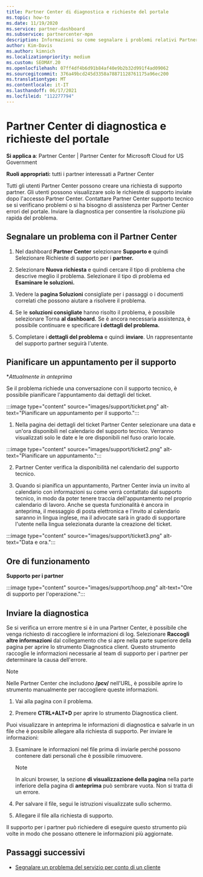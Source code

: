 ```yaml
---
title: Partner Center di diagnostica e richieste del portale
ms.topic: how-to
ms.date: 11/19/2020
ms.service: partner-dashboard
ms.subservice: partnercenter-mpn
description: Informazioni su come segnalare i problemi relativi Partner Center e come raccogliere informazioni di diagnostica per il team di supporto partner.
author: Kim-Davis
ms.author: kimnich
ms.localizationpriority: medium
ms.custom: SEOMAY.20
ms.openlocfilehash: 07ff4df4b6d91b84af40e9b2b32d991f4ad09062
ms.sourcegitcommit: 376a49bcd245d3358a78871128761175a96ec200
ms.translationtype: MT
ms.contentlocale: it-IT
ms.lasthandoff: 06/17/2021
ms.locfileid: "112277794"
---
```

# <a name="partner-center-portal-requests-and-diagnostic-tool"></a>Partner Center di diagnostica e richieste del portale

**Si applica a**: Partner Center | Partner Center for Microsoft Cloud for US Government

**Ruoli appropriati:** tutti i partner interessati a Partner Center

Tutti gli utenti Partner Center possono creare una richiesta di supporto partner. Gli utenti possono visualizzare solo le richieste di supporto inviate dopo l'accesso Partner Center.
Contattare Partner Center supporto tecnico se si verificano problemi o si ha bisogno di assistenza per Partner Center errori del portale. Inviare la diagnostica per consentire la risoluzione più rapida del problema.

## <a name="report-a-problem-with-the-partner-center"></a>Segnalare un problema con il Partner Center

1. Nel dashboard **Partner Center** selezionare **Supporto e** quindi Selezionare Richieste di supporto per i **partner.**

2. Selezionare **Nuova richiesta** e quindi cercare il tipo di problema che descrive meglio il problema. Selezionare il tipo di problema ed **Esaminare le soluzioni.**

3. Vedere la **pagina Soluzioni** consigliate per i passaggi o i documenti correlati che possono aiutare a risolvere il problema.

4. Se le **soluzioni consigliate** hanno risolto il problema, è possibile selezionare Torna **al dashboard.** Se è ancora necessaria assistenza, è possibile continuare e specificare **i dettagli del problema.**

5. Completare i **dettagli del problema** e quindi **inviare**. Un rappresentante del supporto partner seguirà l'utente.

## <a name="schedule-a-support-appointment"></a>Pianificare un appuntamento per il supporto 

**Attualmente in anteprima*

Se il problema richiede una conversazione con il supporto tecnico, è possibile pianificare l'appuntamento dai dettagli del ticket.

:::image type="content" source="images/support/ticket.png" alt-text="Pianificare un appuntamento per il supporto.":::

1.  Nella pagina dei dettagli del ticket Partner Center selezionare una data e un'ora disponibili nel calendario del supporto tecnico. Verranno visualizzati solo le date e le ore disponibili nel fuso orario locale.

:::image type="content" source="images/support/ticket2.png" alt-text="Pianificare un appuntamento.":::

2. Partner Center verifica la disponibilità nel calendario del supporto tecnico.

1. Quando si pianifica un appuntamento, Partner Center invia un invito al calendario con informazioni su come verrà contattato dal supporto tecnico, in modo da poter tenere traccia dell'appuntamento nel proprio calendario di lavoro.  Anche se questa funzionalità è ancora in anteprima, il messaggio di posta elettronica e l'invito al calendario saranno in lingua inglese, ma il advocate sarà in grado di supportare l'utente nella lingua selezionata durante la creazione del ticket.

:::image type="content" source="images/support/ticket3.png" alt-text="Data e ora.":::

## <a name="hours-of-operation"></a>Ore di funzionamento

**Supporto per i partner**

:::image type="content" source="images/support/hoop.png" alt-text="Ore di supporto per l'operazione.":::

## <a name="send-diagnostics"></a>Inviare la diagnostica

Se si verifica un errore mentre si è in una Partner Center, è possibile che venga richiesto di raccogliere le informazioni di log. Selezionare **Raccogli altre informazioni** dal collegamento che si apre nella parte superiore della pagina per aprire lo strumento Diagnostica client. Questo strumento raccoglie le informazioni necessarie al team di supporto per i partner per determinare la causa dell'errore. 

>[!NOTE]
>Nelle Partner Center che includono **/pcv/** nell'URL, è possibile aprire lo strumento manualmente per raccogliere queste informazioni.

1. Vai alla pagina con il problema.

2. Premere **CTRL+ALT+D** per aprire lo strumento Diagnostica client.

Puoi visualizzare in anteprima le informazioni di diagnostica e salvarle in un file che è possibile allegare alla richiesta di supporto. Per inviare le informazioni:

3. Esaminare le informazioni nel file prima di inviarle perché possono contenere dati personali che è possibile rimuovere.

    >[!NOTE]
    >In alcuni browser, la sezione **di visualizzazione della pagina** nella parte inferiore della pagina di **anteprima** può sembrare vuota. Non si tratta di un errore.

4. Per salvare il file, segui le istruzioni visualizzate sullo schermo.

5. Allegare il file alla richiesta di supporto.

Il supporto per i partner può richiedere di eseguire questo strumento più volte in modo che possano ottenere le informazioni più aggiornate.

## <a name="next-steps"></a>Passaggi successivi

- [Segnalare un problema del servizio per conto di un cliente](report-problems-on-behalf-of-a-customer.md)
